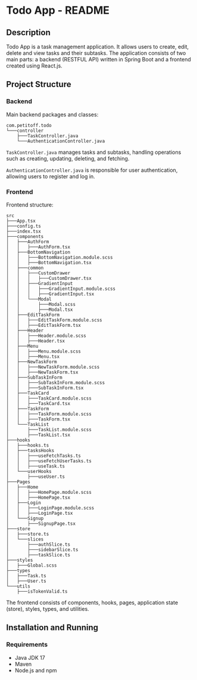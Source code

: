 # Todo App - README

## Description

Todo App is a task management application. It allows users to create, edit, delete and view tasks and their subtasks. The application consists of two main parts: a backend (RESTFUL API) written in Spring Boot and a frontend created using React.js.

## Project Structure

### Backend

Main backend packages and classes:

```
com.petitoff.todo
└───controller
    ├───TaskController.java
    └───AuthenticationController.java
```

`TaskController.java` manages tasks and subtasks, handling operations such as creating, updating, deleting, and fetching.

`AuthenticationController.java` is responsible for user authentication, allowing users to register and log in.

### Frontend

Frontend structure:

```
src
├───App.tsx
├───config.ts
├───index.tsx
├───components
│   ├───AuthForm
│   │   ├───AuthForm.tsx
│   ├───BottomNavigation
│   │   ├───BottomNavigation.module.scss
│   │   ├───BottomNavigation.tsx
│   ├───common
│   │   ├───CustomDrawer
│   │   │   ├───CustomDrawer.tsx
│   │   ├───GradientInput
│   │   │   ├───GradientInput.module.scss
│   │   │   ├───GradientInput.tsx
│   │   └───Modal
│   │       ├───Modal.scss
│   │       ├───Modal.tsx
│   ├───EditTaskForm
│   │   ├───EditTaskForm.module.scss
│   │   ├───EditTaskForm.tsx
│   ├───Header
│   │   ├───Header.module.scss
│   │   ├───Header.tsx
│   ├───Menu
│   │   ├───Menu.module.scss
│   │   ├───Menu.tsx
│   ├───NewTaskForm
│   │   ├───NewTaskForm.module.scss
│   │   ├───NewTaskForm.tsx
│   ├───SubTaskInForm
│   │   ├───SubTaskInForm.module.scss
│   │   ├───SubTaskInForm.tsx
│   ├───TaskCard
│   │   ├───TaskCard.module.scss
│   │   ├───TaskCard.tsx
│   ├───TaskForm
│   │   ├───TaskForm.module.scss
│   │   ├───TaskForm.tsx
│   └───TaskList
│       ├───TaskList.module.scss
│       ├───TaskList.tsx
├───hooks
│   ├───hooks.ts
│   ├───tasksHooks
│   │   ├───useFetchTasks.ts
│   │   ├───useFetchUserTasks.ts
│   │   ├───useTask.ts
│   └───userHooks
│       ├───useUser.ts
├───Pages
│   ├───Home
│   │   ├───HomePage.module.scss
│   │   ├───HomePage.tsx
│   ├───Login
│   │   ├───LoginPage.module.scss
│   │   ├───LoginPage.tsx
│   └───Signup
│       ├───SignupPage.tsx
├───store
│   ├───store.ts
│   └───slices
│       ├───authSlice.ts
│       ├───sidebarSlice.ts
│       ├───taskSlice.ts
├───styles
│   ├───Global.scss
├───types
│   ├───Task.ts
│   ├───User.ts
└───utils
    ├───isTokenValid.ts
```

The frontend consists of components, hooks, pages, application state (store), styles, types, and utilities.

## Installation and Running

### Requirements

- Java JDK 17
- Maven
- Node.js and npm
